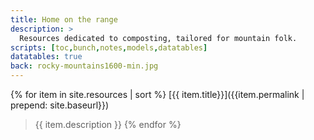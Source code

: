 ```yaml
---
title: Home on the range
description: >
  Resources dedicated to composting, tailored for mountain folk.
scripts: [toc,bunch,notes,models,datatables]
datatables: true
back: rocky-mountains1600-min.jpg
---
```


{% for item in site.resources | sort %}
[{{ item.title}}]({{item.permalink | prepend: site.baseurl}})

  > {{ item.description }}
{% endfor %}
